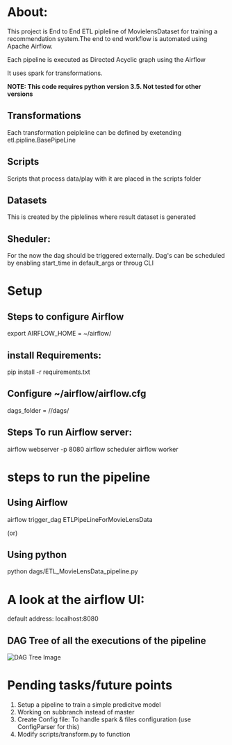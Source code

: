 
# About:

This project is End to End ETL pipleline of MovielensDataset for training a recommendation system.The end to end workflow is automated using Apache Airflow. 

Each pipeline is executed as Directed Acyclic graph using the Airflow

It uses spark for transformations. 

**NOTE: This code requires python version 3.5. Not tested for other versions**



## Transformations

Each transformation peipleline can be defined by exetending etl.pipline.BasePipeLine

## Scripts

Scripts that process data/play with it are placed in the scripts folder

## Datasets

This is created by the piplelines where result dataset is generated


## Sheduler:

For the now the dag should be triggered externally. Dag's can be scheduled by enabling start_time in default_args or throug CLI

# Setup


## Steps to configure Airflow

export AIRFLOW_HOME = ~/airflow/


## install Requirements: 

pip install -r requirements.txt



## Configure ~/airflow/airflow.cfg 

dags_folder = /<project-location>/dags/


## Steps To run Airflow server:


airflow webserver -p 8080 
airflow scheduler
airflow worker


# steps to run the pipeline


## Using Airflow
airflow trigger_dag ETLPipeLineForMovieLensData

  (or)    

## Using python
python dags/ETL_MovieLensData_pipeline.py    


# A look at the airflow UI:


default address: localhost:8080

## DAG Tree of all the executions of the pipeline

![DAG Tree Image](https://github.com/chandan-u/Airflow_DataPipeline_RecommendationSystem/tree/master/docs/img/DAG_tree.png)







# Pending tasks/future points

1. Setup a pipeline to train a simple predicitve model    
2. Working on subbranch instead of master    
3. Create Config file: To handle spark & files configuration (use ConfigParser for this)    
4. Modify scripts/transform.py to function 





